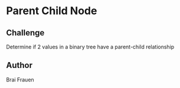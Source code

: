# Parent Child Node

## Challenge
Determine if 2 values in a binary tree have a parent-child relationship

## Author 
Brai Frauen


